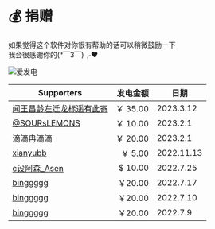 
# 💰 捐赠

如果觉得这个软件对你很有帮助的话可以稍微鼓励一下  
我会很感谢你的(*￣3￣)╭❤

![爱发电](/img/afdian.png ":size=300")

| Supporters                                                                        | 发电金额 | 日期       |
| --------------------------------------------------------------------------------- | -------: | ---------- |
| [闻王昌龄左迁龙标遥有此寄](https://afdian.net/u/b2407ca0074511ed843c52540025c377) |  ￥ 35.00 | 2023.3.12  |
| [@SOURsLEMONS](https://github.com/SOURsLEMONS)                                    |  ￥ 10.00 | 2023.2.1   |
| 滴滴冉滴滴                                                                        |  ￥ 20.00 | 2023.2.1   |
| [xianyubb](https://www.minebbs.com/members/xianyubb.42760/)                       |   ￥ 5.00 | 2022.11.13 |
| [c设阿森_Asen](https://q1.qlogo.cn/g?nk=1549033363&b=qq&s=640)                    |  $ 10.00 | 2022.7.25  |
| [binggggg](https://www.minebbs.com/members/binggggg.12096/)                       |   ￥20.00 | 2022.7.17  |
| [binggggg](https://www.minebbs.com/members/binggggg.12096/)                       |   ￥20.00 | 2022.7.10  |
| [binggggg](https://www.minebbs.com/members/binggggg.12096/)                       |   ￥20.00 | 2022.7.9   |
